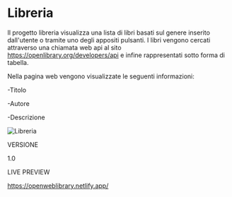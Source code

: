 # Libreria

Il progetto libreria visualizza una lista di libri basati sul genere inserito dall'utente o tramite uno degli appositi pulsanti. I libri vengono cercati attraverso una chiamata web api al sito https://openlibrary.org/developers/api e infine rappresentati sotto forma di tabella.

Nella pagina web vengono visualizzate le seguenti informazioni:

-Titolo

-Autore

-Descrizione

![Libreria](https://user-images.githubusercontent.com/85845784/146827386-8670bae8-24ab-478d-ab30-926e8c549833.png)

VERSIONE

1.0

LIVE PREVIEW

https://openweblibrary.netlify.app/
